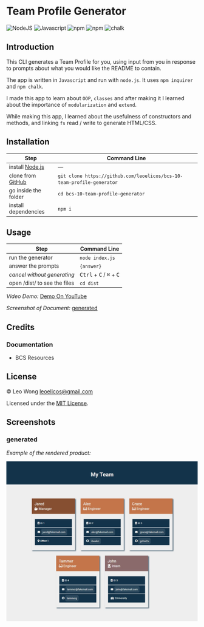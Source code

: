 # Team Profile Generator

![NodeJS](https://img.shields.io/badge/16.14.2-0?label=node.js&labelColor=white&color=black) ![Javascript](https://img.shields.io/badge/ES6-0?label=javascript&labelColor=white&color=black) ![npm](https://img.shields.io/badge/8.x-0?label=npm&labelColor=white&color=black) ![npm](https://img.shields.io/badge/8.2.2-0?label=inquirer&labelColor=white&color=black) ![chalk](https://img.shields.io/badge/4.1.2-0?label=chalk&labelColor=white&color=black)

## Introduction

This CLI generates a Team Profile for you, using input from you in response to prompts about what you would like the README to contain.

The app is written in `Javascript` and run with `node.js`. It uses `npm inquirer` and `npm chalk`.

I made this app to learn about `OOP`, `classes` and after making it I learned about the importance of `modularization` and `extend`.

While making this app, I learned about the usefulness of constructors and methods, and linking `fs` read / write to generate HTML/CSS.

## Installation

| Step                                                                           | Command Line                                                           |
| ------------------------------------------------------------------------------ | ---------------------------------------------------------------------- |
| install [Node.js](https://nodejs.org/en/download/)                             | —                                                                      |
| clone from [GitHub](https://github.com/leoelicos/bcs-09-good-readme-generator) | `git clone https://github.com/leoelicos/bcs-10-team-profile-generator` |
| go inside the folder                                                           | `cd bcs-10-team-profile-generator`                                     |
| install dependencies                                                           | `npm i`                                                                |

## Usage

| Step                         | Command Line                                                 |
| ---------------------------- | ------------------------------------------------------------ |
| run the generator            | `node index.js`                                              |
| answer the prompts           | `{answer}`                                                   |
| _cancel without generating_  | <kbd>Ctrl</kbd> + <kbd>C</kbd> / <kbd>⌘</kbd> + <kbd>C</kbd> |
| open /dist/ to see the files | `cd dist`                                                    |

_Video Demo:_ [Demo On YouTube](https://youtu.be/lAuM7ytCxaU)

_Screenshot of Document:_ [generated](#generated)

## Credits

### Documentation

-  BCS Resources

## License

&copy; Leo Wong <leoelicos@gmail.com>

Licensed under the [MIT License](./LICENSE).

## Screenshots

### generated

_Example of the rendered product:_

![document](./Assets/img/generated.jpg)
